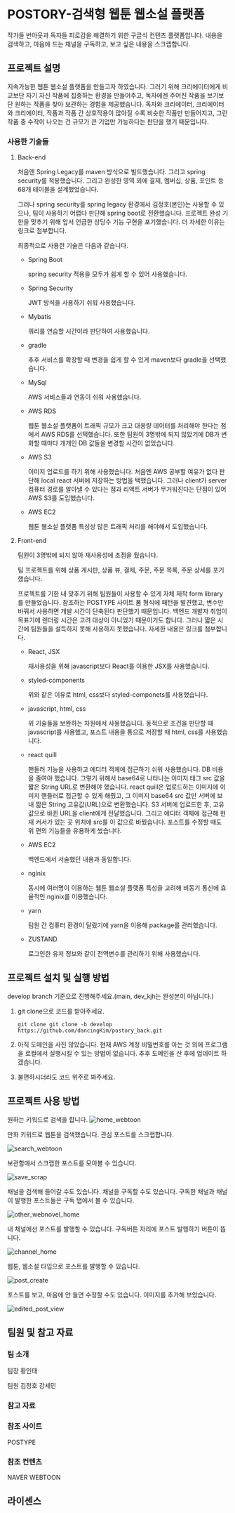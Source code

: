 # POSTORY-검색형 웹툰 웹소설 플랫폼


작가들 번아웃과 독자들 피로감을 해결하기 위한 구글식 컨텐츠 플랫폼입니다. 
내용을 검색하고, 마음에 드는 채널을 구독하고, 보고 싶은 내용을 스크랩합니다.

## 프로젝트 설명
지속가능한 웹툰 웹소설 플랫폼을 만들고자 하였습니다.
그러기 위해 크리에이터에게 비교보단 자기 자신 작품에 집중하는 환경을 만들어주고,
독자에겐 주어진 작품을 보기보단 원하는 작품을 찾아 보관하는 경험을 제공했습니다.
독자와 크리에이터, 크리에이터와 크리에이터, 작품과 작품 간 상호작용이 많아질 수록
비슷한 작품만 만들어지고, 그런 작품 중 수작이 나오는 건 규모가 큰 기업만 가능하다는 판단을 했기 때문입니다.

### 사용한 기술들

1. Back-end

	처음엔 Spring Legacy를 maven 방식으로 빌드했습니다. 그리고 spring security를  적용했습니다. 그리고 완성한 영역 외에 결제, 멤버십, 상품, 포인트 등 68개 테이블을 설계했었습니다.

	그러나 spring security를 spring legacy 환경에서 김정호(본인)는 사용할 수 있으나,
	팀이 사용하기 어렵다 판단해 spring boot로 전환했습니다. 프로젝트 완성 기한을 맞추기 위해 앞서 언급한 상당수 기능 구현을 포기했습니다. 더 자세한 이유는 링크로 첨부합니다.

	최종적으로 사용한 기술은 다음과 같습니다.
	* Spring Boot

		spring security 적용을 모두가 쉽게 할 수 있어 사용했습니다.
	* Spring Security

		JWT 방식을 사용하기 쉬워 사용했습니다.
	* Mybatis

		쿼리를 연습할 시간이라 판단하여 사용했습니다.
	* gradle

		추후 서비스를 확장할 때 변경을 쉽게 할 수 있게 maven보다 gradle을 선택했습니다.
	* MySql

		AWS 서비스들과 연동이 쉬워 사용했습니다.
	* AWS RDS

		웹툰 웹소설 플랫폼이 트래픽 규모가 크고 대용량 데이터를 처리해야 한다는 점에서 AWS RDS를 선택했습니다. 또한 팀원이 3명밖에 되지 않았기에 DB가 변화할 때마다 개개인
	DB 값들을 변경할 시간이 없었습니다.
	* AWS S3

		이미지 업로드를 하기 위해 사용했습니다. 처음엔 AWS 공부할 여유가 없다 판단해 local react 서버에 저장하는 방법을 택했습니다. 그러나 client가 server 컴퓨터 경로를 알아낼 수 있다는 점과 리액트 서버가 무거워진다는 단점이 있어 AWS S3를 도입했습니다. 
	* AWS EC2

		웹툰 웹소설 플랫폼 특성상 많은 트래픽 처리를 해야해서 도입했습니다.
2. Front-end

	팀원이 3명밖에 되지 않아 재사용성에 초점을 뒀습니다.

	팀 프로젝트를 위해 상품 게시판, 상품 뷰, 결제, 주문, 주문 목록, 주문 상세를 포기했습니다.

	프로젝트를 기한 내 맞추기 위해 팀원들이 사용할 수 있게 자체 제작 form library를 만들었습니다. 참조하는 POSTYPE 사이트 폼 형식에 패턴을 발견했고, 변수만 바꿔서 사용하면  개발 시간이 단축된다 판단했기 때문입니다. 백엔드 개발자 취업이 목표기에 렌더링 시간은 고려 대상이 아니었기 때문이기도 합니다. 그러나 짧은 시간에 팀원들을 설득하지 못해 사용하지 못했습니다. 자세한 내용은 링크를 첨부합니다.

	* React, JSX

		재사용성을 위해 javascript보다 React를 이용한 JSX를 사용했습니다.
	* styled-components

		위와 같은 이유로 html, css보다  styled-componets를 사용했습니다.
	* javascript, html, css

		위 기술들을 보완하는 차원에서 사용했습니다. 동적으로 조건을 판단할 때 javascript를 사용했고, 포스트 내용을 통으로 저장할 때 html, css를 사용했습니다.
	* react quill

		핸들러 기능을 사용하고 에디터 객체에 접근하기 쉬워 사용했습니다. DB 비용을 줄여야 했습니다. 그렇기 위해서 base64로 나타나는 이미지 태그 src 값을 짧은 String URL로 변환해야 했습니다.  react quill은 업로드하는 이미지에 이미지 핸들러로 접근할 수 있게 해줬고, 그 이미지 base64 src 값만 서버에 보내 짧은 String 고유값(URL)으로 변환했습니다. S3 서버에 업로드한 후, 고유값으로 바뀐  URL을  client에게 전달했습니다. 그리고 에디터 객체에 접근해 현재 커서가 있는 곳 위치에 src를 이 값으로 바꿨습니다. 포스트를 수정할 때도 위 편의 기능들을 유용하게 썼습니다.
	* AWS EC2

		백엔드에서 서술했던 내용과 동일합니다.
	* nginix

		동시에 여러명이 이용하는 웹툰 웹소설 플랫폼 특성을 고려해 비동기 통신에 효율적인 nginix를 이용했습니다.
	* yarn

		팀원 간 컴퓨터 환경이 달랐기에 yarn을 이용해 package를 관리했습니다.
	* ZUSTAND

		로그인한 유저 정보와 같이 전역변수를 관리하기 위해 사용했습니다.

## 프로젝트 설치 및 실행 방법
develop branch 기준으로 진행해주세요.(main, dev_kjh는 완성본이 아닙니다.)  

1. git clone으로 코드를 받아주세요.
   ``` 
   git clone git clone -b develop https://github.com/dancingKim/postory_back.git
   ```

2. 아직 도메인을 사진 않았습니다. 현재 AWS 계정 비밀번호를 아는 것 외에 프로그램을 로컬에서 실행시킬 수 있는 방법이 없습니다. 추후 도메인을 산 후에 업데이트 하겠습니다.
3. 불편하시더라도 코드 위주로 봐주세요.
## 프로젝트 사용 방법



원하는 키워드로 검색을 합니다.
![home_webtoon](https://github.com/dancingKim/postory_back/assets/111945532/4b8a77df-2d56-48c4-877d-ae97fa3fb7d7)

만화 키워드로 웹툰을 검색했습니다.
관심 포스트를 스크랩합니다.

![search_webtoon](https://github.com/dancingKim/postory_back/assets/111945532/ae910869-8a02-41e4-bc18-70b61d2134ff)


보관함에서 스크랩한 포스트를 모아볼 수 있습니다.

![save_scrap](https://github.com/dancingKim/postory_back/assets/111945532/a0d2ba9b-f044-46b3-b38d-297bcf340ec4)


채널을 검색해 들어갈 수도 있습니다.
채널을 구독할 수도 있습니다.
구독한 채널과 채널이 발행한 포스트들은 구독 탭에서 볼 수 있습니다.

![other_webnovel_home](https://github.com/dancingKim/postory_back/assets/111945532/31fa729b-e2cd-4132-8554-bb856222994c)


내 채널에선 포스트를 발행할 수 있습니다.
구독버튼 자리에 포스트 발행하기 버튼이 뜹니다.

![channel_home](https://github.com/dancingKim/postory_back/assets/111945532/626a66e7-1891-40f5-84c5-dd7537941f9e)


웹툰, 웹소설 타입으로 포스트를 발행할 수 있습니다.

![post_create](https://github.com/dancingKim/postory_back/assets/111945532/ed92b0f1-d629-48eb-ae22-8f853d5245d9)

포스트를 보고, 마음에 안 들면 수정할 수도 있습니다.
이미지를 추가해 보았습니다.

![edited_post_view](https://github.com/dancingKim/postory_back/assets/111945532/d5a0c3cd-47b8-4c3d-9600-100f84e92d4f)


## 팀원 및 참고 자료
### 팀 소개
팀장
황인태

팀원
김정호
강세민

### 참고 자료
### 참조 사이트
POSTYPE
### 참조 컨텐츠
NAVER WEBTOON

## 라이센스

